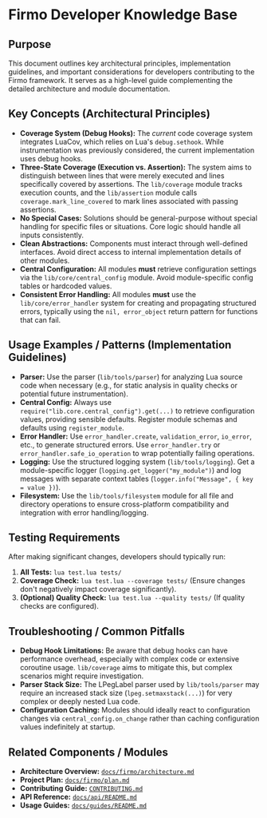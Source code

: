 # Firmo Developer Knowledge Base

## Purpose

This document outlines key architectural principles, implementation guidelines, and important considerations for developers contributing to the Firmo framework. It serves as a high-level guide complementing the detailed architecture and module documentation.

## Key Concepts (Architectural Principles)

-   **Coverage System (Debug Hooks):** The *current* code coverage system integrates LuaCov, which relies on Lua's `debug.sethook`. While instrumentation was previously considered, the current implementation uses debug hooks.
-   **Three-State Coverage (Execution vs. Assertion):** The system aims to distinguish between lines that were merely executed and lines specifically covered by assertions. The `lib/coverage` module tracks execution counts, and the `lib/assertion` module calls `coverage.mark_line_covered` to mark lines associated with passing assertions.
-   **No Special Cases:** Solutions should be general-purpose without special handling for specific files or situations. Core logic should handle all inputs consistently.
-   **Clean Abstractions:** Components must interact through well-defined interfaces. Avoid direct access to internal implementation details of other modules.
-   **Central Configuration:** All modules **must** retrieve configuration settings via the `lib/core/central_config` module. Avoid module-specific config tables or hardcoded values.
-   **Consistent Error Handling:** All modules **must** use the `lib/core/error_handler` system for creating and propagating structured errors, typically using the `nil, error_object` return pattern for functions that can fail.

## Usage Examples / Patterns (Implementation Guidelines)

-   **Parser:** Use the parser (`lib/tools/parser`) for analyzing Lua source code when necessary (e.g., for static analysis in quality checks or potential future instrumentation).
-   **Central Config:** Always use `require("lib.core.central_config").get(...)` to retrieve configuration values, providing sensible defaults. Register module schemas and defaults using `register_module`.
-   **Error Handler:** Use `error_handler.create`, `validation_error`, `io_error`, etc., to generate structured errors. Use `error_handler.try` or `error_handler.safe_io_operation` to wrap potentially failing operations.
-   **Logging:** Use the structured logging system (`lib/tools/logging`). Get a module-specific logger (`logging.get_logger("my_module")`) and log messages with separate context tables (`logger.info("Message", { key = value })`).
-   **Filesystem:** Use the `lib/tools/filesystem` module for all file and directory operations to ensure cross-platform compatibility and integration with error handling/logging.

## Testing Requirements

After making significant changes, developers should typically run:

1.  **All Tests:** `lua test.lua tests/`
2.  **Coverage Check:** `lua test.lua --coverage tests/` (Ensure changes don't negatively impact coverage significantly).
3.  **(Optional) Quality Check:** `lua test.lua --quality tests/` (If quality checks are configured).

## Troubleshooting / Common Pitfalls

-   **Debug Hook Limitations:** Be aware that debug hooks can have performance overhead, especially with complex code or extensive coroutine usage. `lib/coverage` aims to mitigate this, but complex scenarios might require investigation.
-   **Parser Stack Size:** The LPegLabel parser used by `lib/tools/parser` may require an increased stack size (`lpeg.setmaxstack(...)`) for very complex or deeply nested Lua code.
-   **Configuration Caching:** Modules should ideally react to configuration changes via `central_config.on_change` rather than caching configuration values indefinitely at startup.

## Related Components / Modules

-   **Architecture Overview:** [`docs/firmo/architecture.md`](architecture.md)
-   **Project Plan:** [`docs/firmo/plan.md`](plan.md)
-   **Contributing Guide:** [`CONTRIBUTING.md`](../../CONTRIBUTING.md)
-   **API Reference:** [`docs/api/README.md`](../api/README.md)
-   **Usage Guides:** [`docs/guides/README.md`](../guides/README.md)
